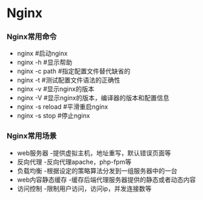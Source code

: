 # Nginx

### Nginx常用命令

* nginx     #启动nginx
* nginx -h  #显示帮助
* nginx -c path   #指定配置文件替代缺省的
* nginx -t #测试配置文件语法的正确性
* nginx -v #显示nginx的版本
* nginx -V #显示nginx的版本，编译器的版本和配置信息
* nginx -s reload #平滑重启nginx
* nginx -s stop #停止nginx

### Nginx常用场景
* web服务器 -提供虚拟主机，地址重写，默认错误页面等
* 反向代理 -反向代理apache，php-fpm等
* 负载均衡 -根据设定的策略算法分发到一组服务器中的一台
* web内容静态缓存 -缓存后端代理服务器提供的静态或者动态内容
* 访问控制 -限制用户访问，访问ip，并发连接数等
